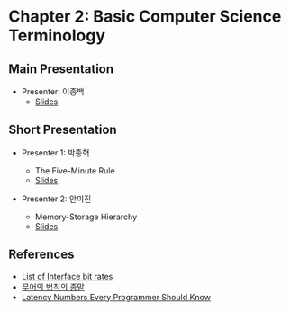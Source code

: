 # Chapter 2: Basic Computer Science Terminology

## Main Presentation 

- Presenter: 이종백
  - [Slides](slides/Ch2_basic_computer_system_terms.pdf)

## Short Presentation

- Presenter 1: 박종혁
  - The Five-Minute Rule
  - [Slides](slides/ch2-the-five-minute-rule.pdf)
  
- Presenter 2: 안미진
  - Memory-Storage Hierarchy
  - [Slides](slides/ch2-memory-storage-hierarchy.pdf)

## References
- [List of Interface bit rates](https://en.wikipedia.org/wiki/List_of_interface_bit_rates)
- [무어의 법칙의 종말](http://ko.experiments.wikidok.net/wp-d/59a26b17e71bbc3a127802c6/View)
- [Latency Numbers Every Programmer Should Know](https://gist.github.com/jboner/2841832)
